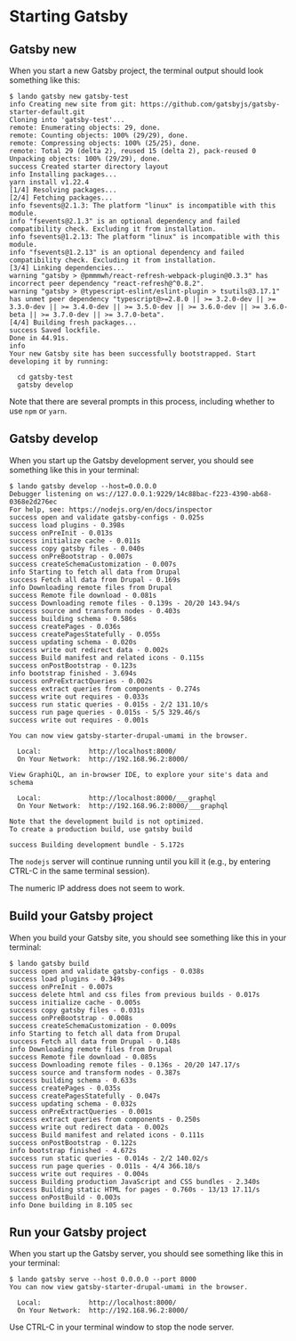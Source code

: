 # Starting Gatsby

## Gatsby new

When you start a new Gatsby project, the terminal output should look something
like this:

```
$ lando gatsby new gatsby-test
info Creating new site from git: https://github.com/gatsbyjs/gatsby-starter-default.git
Cloning into 'gatsby-test'...
remote: Enumerating objects: 29, done.
remote: Counting objects: 100% (29/29), done.
remote: Compressing objects: 100% (25/25), done.
remote: Total 29 (delta 2), reused 15 (delta 2), pack-reused 0
Unpacking objects: 100% (29/29), done.
success Created starter directory layout
info Installing packages...
yarn install v1.22.4
[1/4] Resolving packages...
[2/4] Fetching packages...
info fsevents@2.1.3: The platform "linux" is incompatible with this module.
info "fsevents@2.1.3" is an optional dependency and failed compatibility check. Excluding it from installation.
info fsevents@1.2.13: The platform "linux" is incompatible with this module.
info "fsevents@1.2.13" is an optional dependency and failed compatibility check. Excluding it from installation.
[3/4] Linking dependencies...
warning "gatsby > @pmmmwh/react-refresh-webpack-plugin@0.3.3" has incorrect peer dependency "react-refresh@^0.8.2".
warning "gatsby > @typescript-eslint/eslint-plugin > tsutils@3.17.1" has unmet peer dependency "typescript@>=2.8.0 || >= 3.2.0-dev || >= 3.3.0-dev || >= 3.4.0-dev || >= 3.5.0-dev || >= 3.6.0-dev || >= 3.6.0-beta || >= 3.7.0-dev || >= 3.7.0-beta".
[4/4] Building fresh packages...
success Saved lockfile.
Done in 44.91s.
info
Your new Gatsby site has been successfully bootstrapped. Start developing it by running:

  cd gatsby-test
  gatsby develop
```

Note that there are several prompts in this process, including whether to use
`npm` or `yarn`.

## Gatsby develop

When you start up the Gatsby development server, you should see something like
this in your terminal:

```
$ lando gatsby develop --host=0.0.0.0
Debugger listening on ws://127.0.0.1:9229/14c88bac-f223-4390-ab68-0368e2d276ec
For help, see: https://nodejs.org/en/docs/inspector
success open and validate gatsby-configs - 0.025s
success load plugins - 0.398s
success onPreInit - 0.013s
success initialize cache - 0.011s
success copy gatsby files - 0.040s
success onPreBootstrap - 0.007s
success createSchemaCustomization - 0.007s
info Starting to fetch all data from Drupal
success Fetch all data from Drupal - 0.169s
info Downloading remote files from Drupal
success Remote file download - 0.081s
success Downloading remote files - 0.139s - 20/20 143.94/s
success source and transform nodes - 0.403s
success building schema - 0.586s
success createPages - 0.036s
success createPagesStatefully - 0.055s
success updating schema - 0.020s
success write out redirect data - 0.002s
success Build manifest and related icons - 0.115s
success onPostBootstrap - 0.123s
info bootstrap finished - 3.694s
success onPreExtractQueries - 0.002s
success extract queries from components - 0.274s
success write out requires - 0.033s
success run static queries - 0.015s - 2/2 131.10/s
success run page queries - 0.015s - 5/5 329.46/s
success write out requires - 0.001s
⠀
You can now view gatsby-starter-drupal-umami in the browser.
⠀
  Local:            http://localhost:8000/
  On Your Network:  http://192.168.96.2:8000/
⠀
View GraphiQL, an in-browser IDE, to explore your site's data and schema
⠀
  Local:            http://localhost:8000/___graphql
  On Your Network:  http://192.168.96.2:8000/___graphql
⠀
Note that the development build is not optimized.
To create a production build, use gatsby build
⠀
success Building development bundle - 5.172s
```

The `nodejs` server will continue running until you kill it (e.g., by entering
CTRL-C in the same terminal session).

The numeric IP address does not seem to work.

## Build your Gatsby project

When you build your Gatsby site, you should see something like this in your
terminal:

```
$ lando gatsby build
success open and validate gatsby-configs - 0.038s
success load plugins - 0.349s
success onPreInit - 0.007s
success delete html and css files from previous builds - 0.017s
success initialize cache - 0.005s
success copy gatsby files - 0.031s
success onPreBootstrap - 0.008s
success createSchemaCustomization - 0.009s
info Starting to fetch all data from Drupal
success Fetch all data from Drupal - 0.148s
info Downloading remote files from Drupal
success Remote file download - 0.085s
success Downloading remote files - 0.136s - 20/20 147.17/s
success source and transform nodes - 0.387s
success building schema - 0.633s
success createPages - 0.035s
success createPagesStatefully - 0.047s
success updating schema - 0.032s
success onPreExtractQueries - 0.001s
success extract queries from components - 0.250s
success write out redirect data - 0.002s
success Build manifest and related icons - 0.111s
success onPostBootstrap - 0.122s
info bootstrap finished - 4.672s
success run static queries - 0.014s - 2/2 140.02/s
success run page queries - 0.011s - 4/4 366.18/s
success write out requires - 0.004s
success Building production JavaScript and CSS bundles - 2.340s
success Building static HTML for pages - 0.760s - 13/13 17.11/s
success onPostBuild - 0.003s
info Done building in 8.105 sec
```

## Run your Gatsby project

When you start up the Gatsby server, you should see something like this in
your terminal:

```
$ lando gatsby serve --host 0.0.0.0 --port 8000
You can now view gatsby-starter-drupal-umami in the browser.
⠀
  Local:            http://localhost:8000/
  On Your Network:  http://192.168.96.2:8000/
```

Use CTRL-C in your terminal window to stop the node server.
